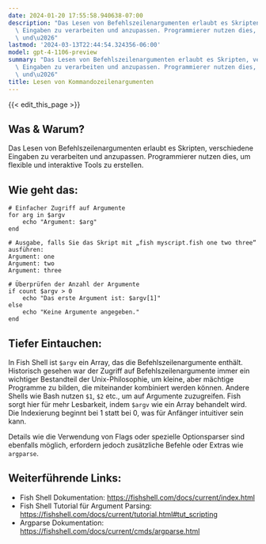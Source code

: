```yaml
---
date: 2024-01-20 17:55:58.940638-07:00
description: "Das Lesen von Befehlszeilenargumenten erlaubt es Skripten, verschiedene\
  \ Eingaben zu verarbeiten und anzupassen. Programmierer nutzen dies, um flexible\
  \ und\u2026"
lastmod: '2024-03-13T22:44:54.324356-06:00'
model: gpt-4-1106-preview
summary: "Das Lesen von Befehlszeilenargumenten erlaubt es Skripten, verschiedene\
  \ Eingaben zu verarbeiten und anzupassen. Programmierer nutzen dies, um flexible\
  \ und\u2026"
title: Lesen von Kommandozeilenargumenten
---
```


{{< edit_this_page >}}

## Was & Warum?
Das Lesen von Befehlszeilenargumenten erlaubt es Skripten, verschiedene Eingaben zu verarbeiten und anzupassen. Programmierer nutzen dies, um flexible und interaktive Tools zu erstellen.

## Wie geht das:
```Fish Shell
# Einfacher Zugriff auf Argumente
for arg in $argv
    echo "Argument: $arg"
end

# Ausgabe, falls Sie das Skript mit „fish myscript.fish one two three“ ausführen:
Argument: one
Argument: two
Argument: three

# Überprüfen der Anzahl der Argumente
if count $argv > 0
    echo "Das erste Argument ist: $argv[1]"
else
    echo "Keine Argumente angegeben."
end
```

## Tiefer Eintauchen:
In Fish Shell ist `$argv` ein Array, das die Befehlszeilenargumente enthält. Historisch gesehen war der Zugriff auf Befehlszeilenargumente immer ein wichtiger Bestandteil der Unix-Philosophie, um kleine, aber mächtige Programme zu bilden, die miteinander kombiniert werden können. Andere Shells wie Bash nutzen `$1`, `$2` etc., um auf Argumente zuzugreifen. Fish sorgt hier für mehr Lesbarkeit, indem `$argv` wie ein Array behandelt wird. Die Indexierung beginnt bei 1 statt bei 0, was für Anfänger intuitiver sein kann. 

Details wie die Verwendung von Flags oder spezielle Optionsparser sind ebenfalls möglich, erfordern jedoch zusätzliche Befehle oder Extras wie `argparse`.

## Weiterführende Links:
- Fish Shell Dokumentation: https://fishshell.com/docs/current/index.html
- Fish Shell Tutorial für Argument Parsing: https://fishshell.com/docs/current/tutorial.html#tut_scripting
- Argparse Dokumentation: https://fishshell.com/docs/current/cmds/argparse.html
